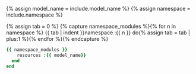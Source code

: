 {% assign model_name = include.model_name %}
{% assign namespace = include.namespace %}

{% assign tab = 0 %}
{% capture namespace_modules %}{% for n in namespace %}
{{ tab | indent }}namespace :{{ n }} do{% assign tab = tab | plus:1 %}{% endfor %}{% endcapture %}

```ruby
{{ namespace_modules }}
    resources :{{ model_name}}
  end
end
```
